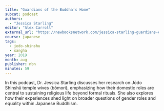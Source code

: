 ```yaml
---
title: "Guardians of the Buddha’s Home"
subcat: podcast
authors:
  - "Jessica Starling"
editor: "Alex Carroll"
external_url: "https://newbooksnetwork.com/jessica-starling-guardians-of-the-buddhas-home-domestic-religion-in-contemporary-jodo-shinshu-u-hawaii-press-2019/"
course: japanese
tags:
  - jodo-shinshu
  - sangha
year: 2019
month: aug
publisher: nbn
minutes: 59
---
```


In this podcast, Dr. Jessica Starling discusses her research on Jōdo Shinshū temple wives (bōmori), emphasizing how their domestic roles are central to sustaining religious life beyond formal rituals. She also explores how their experiences shed light on broader questions of gender roles and equality within Japanese Buddhism.
